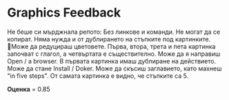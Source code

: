 
# Graphics Feedback #
Не беше си мърджнала репото: Без линкове и команди. Не могат да се копират. Няма нужда и от дублирането на стъпките под картинките. Може да редуцираш цветовете. Първа, втора, трета и пета картинка започват с глагол, а четвъртата е съществително. Може да я направиш Open / a browser. В първата картинка имаш дублиране на действието. Може да стане Install / Doker. 
Може да скъсиш заглавието, като махнеш "in five steps". От самата картинка е видно, че стъпките са 5.

**Оценка** = 0.85
